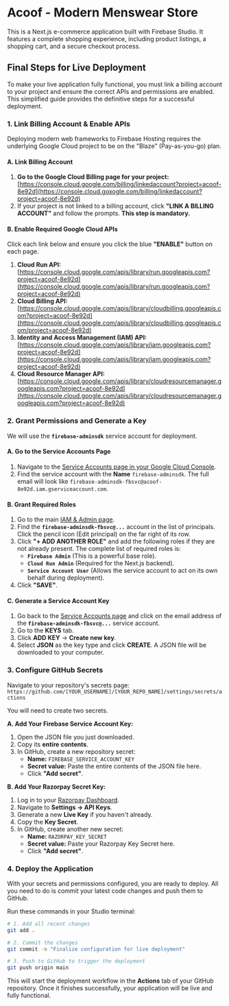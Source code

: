 
# Acoof - Modern Menswear Store

This is a Next.js e-commerce application built with Firebase Studio. It features a complete shopping experience, including product listings, a shopping cart, and a secure checkout process.

## Final Steps for Live Deployment

To make your live application fully functional, you must link a billing account to your project and ensure the correct APIs and permissions are enabled. This simplified guide provides the definitive steps for a successful deployment.

### 1. Link Billing Account & Enable APIs

Deploying modern web frameworks to Firebase Hosting requires the underlying Google Cloud project to be on the "Blaze" (Pay-as-you-go) plan.

#### A. Link Billing Account

1.  **Go to the Google Cloud Billing page for your project:**
    [https://console.cloud.google.com/billing/linkedaccount?project=acoof-8e92d](https://console.cloud.goxogle.com/billing/linkedaccount?project=acoof-8e92d)
2.  If your project is not linked to a billing account, click **"LINK A BILLING ACCOUNT"** and follow the prompts. **This step is mandatory.**

#### B. Enable Required Google Cloud APIs

Click each link below and ensure you click the blue **"ENABLE"** button on each page.

1.  **Cloud Run API:**
    [https://console.cloud.google.com/apis/library/run.googleapis.com?project=acoof-8e92d](https://console.cloud.google.com/apis/library/run.googleapis.com?project=acoof-8e92d)
2.  **Cloud Billing API:**
    [https://console.cloud.google.com/apis/library/cloudbilling.googleapis.com?project=acoof-8e92d](https://console.cloud.google.com/apis/library/cloudbilling.googleapis.com/project=acoof-8e92d)
3.  **Identity and Access Management (IAM) API:**
    [https://console.cloud.google.com/apis/library/iam.googleapis.com?project=acoof-8e92d](https://console.cloud.google.com/apis/library/iam.googleapis.com?project=acoof-8e92d)
4.  **Cloud Resource Manager API:**
    [https://console.cloud.google.com/apis/library/cloudresourcemanager.googleapis.com?project=acoof-8e92d](https://console.cloud.google.com/apis/library/cloudresourcemanager.googleapis.com?project=acoof-8e92d)

### 2. Grant Permissions and Generate a Key

We will use the **`firebase-adminsdk`** service account for deployment.

#### A. Go to the Service Accounts Page
1.  Navigate to the [Service Accounts page in your Google Cloud Console](https://console.cloud.google.com/iam-admin/service-accounts?project=acoof-8e92d).
2.  Find the service account with the **Name** `firebase-adminsdk`. The full email will look like `firebase-adminsdk-fbsvc@acoof-8e92d.iam.gserviceaccount.com`.

#### B. Grant Required Roles

1.  Go to the main [IAM & Admin page](https://console.cloud.google.com/iam?project=acoof-8e92d).
2.  Find the **`firebase-adminsdk-fbsvc@...`** account in the list of principals. Click the pencil icon (Edit principal) on the far right of its row.
3.  Click **"+ ADD ANOTHER ROLE"** and add the following roles if they are not already present. The complete list of required roles is:
    *   **`Firebase Admin`** (This is a powerful base role).
    *   **`Cloud Run Admin`** (Required for the Next.js backend).
    *   **`Service Account User`** (Allows the service account to act on its own behalf during deployment).
4.  Click **"SAVE"**.

#### C. Generate a Service Account Key

1.  Go back to the [Service Accounts page](https://console.cloud.google.com/iam-admin/service-accounts?project=acoof-8e92d) and click on the email address of the **`firebase-adminsdk-fbsvc@...`** service account.
2.  Go to the **KEYS** tab.
3.  Click **ADD KEY** -> **Create new key**.
4.  Select **JSON** as the key type and click **CREATE**. A JSON file will be downloaded to your computer.

### 3. Configure GitHub Secrets

Navigate to your repository's secrets page:
`https://github.com/[YOUR_USERNAME]/[YOUR_REPO_NAME]/settings/secrets/actions`

You will need to create two secrets.

**A. Add Your Firebase Service Account Key:**

1.  Open the JSON file you just downloaded.
2.  Copy its **entire contents**.
3.  In GitHub, create a new repository secret:
    *   **Name:** `FIREBASE_SERVICE_ACCOUNT_KEY`
    *   **Secret value:** Paste the entire contents of the JSON file here.
    *   Click **"Add secret"**.

**B. Add Your Razorpay Secret Key:**

1.  Log in to your [Razorpay Dashboard](https://dashboard.razorpay.com/).
2.  Navigate to **Settings -> API Keys**.
3.  Generate a new **Live Key** if you haven't already.
4.  Copy the **Key Secret**.
5.  In GitHub, create another new secret:
    *   **Name:** `RAZORPAY_KEY_SECRET`
    *   **Secret value:** Paste your Razorpay Key Secret here.
    *   Click **"Add secret"**.

### 4. Deploy the Application

With your secrets and permissions configured, you are ready to deploy. All you need to do is commit your latest code changes and push them to GitHub.

Run these commands in your Studio terminal:

```bash
# 1. Add all recent changes
git add .

# 2. Commit the changes
git commit -m "Finalize configuration for live deployment"

# 3. Push to GitHub to trigger the deployment
git push origin main
```

This will start the deployment workflow in the **Actions** tab of your GitHub repository. Once it finishes successfully, your application will be live and fully functional.
